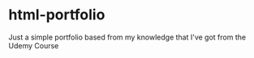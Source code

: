 # html-portfolio
Just a simple portfolio based from my knowledge that I've got from the Udemy Course 
